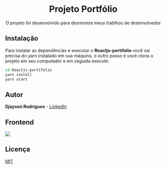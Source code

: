 
<h1 align="center">Projeto Portfólio</h1>
<p align="center">O projeto foi desenvolvido para desmostra meus trablhos de desenvolvedor</p>

  ## Instalação 
Para instalar as dependências e executar o **Reactjs-portifolio** você vai precisa do yarn instalado em sua máquina, o outro passo é você clona o projeto em seu computador e em seguida execute:

```bash
cd Reactjs-portifolio
yarn install
yarn start
```
## Autor
**Djayson Rodrigues** - [LinkedIn](https://br.linkedin.com/in/djaysonrodrigues)



## Frontend

<img align="center" src="./src/assets/githome.gif"></img>

## Licença
[MIT](./LICENSE)
